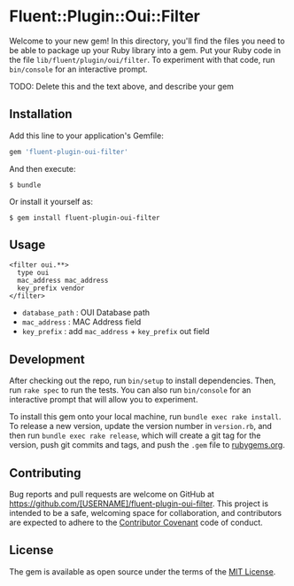 # Fluent::Plugin::Oui::Filter

Welcome to your new gem! In this directory, you'll find the files you need to be able to package up your Ruby library into a gem. Put your Ruby code in the file `lib/fluent/plugin/oui/filter`. To experiment with that code, run `bin/console` for an interactive prompt.

TODO: Delete this and the text above, and describe your gem

## Installation

Add this line to your application's Gemfile:

```ruby
gem 'fluent-plugin-oui-filter'
```

And then execute:

    $ bundle

Or install it yourself as:

    $ gem install fluent-plugin-oui-filter

## Usage

```
<filter oui.**>
  type oui
  mac_address mac_address
  key_prefix vendor
</filter>
```
+ `database_path` : OUI Database path
+ `mac_address` : MAC Address field
+ `key_prefix` : add `mac_address` + `key_prefix` out field

## Development

After checking out the repo, run `bin/setup` to install dependencies. Then, run `rake spec` to run the tests. You can also run `bin/console` for an interactive prompt that will allow you to experiment.

To install this gem onto your local machine, run `bundle exec rake install`. To release a new version, update the version number in `version.rb`, and then run `bundle exec rake release`, which will create a git tag for the version, push git commits and tags, and push the `.gem` file to [rubygems.org](https://rubygems.org).

## Contributing

Bug reports and pull requests are welcome on GitHub at https://github.com/[USERNAME]/fluent-plugin-oui-filter. This project is intended to be a safe, welcoming space for collaboration, and contributors are expected to adhere to the [Contributor Covenant](http://contributor-covenant.org) code of conduct.


## License

The gem is available as open source under the terms of the [MIT License](http://opensource.org/licenses/MIT).

